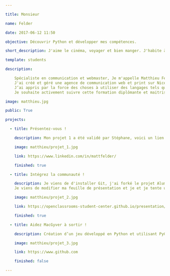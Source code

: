 ```yaml
---

title: Monsieur

name: Felder

date: 2017-06-12 11:50

objective: Découvrir Python et développer mes compétences.

short_description: J'aime le cinéma, voyager et bien manger. J'habite à Bordeaux et je débute en Python.

template: students

description:

    Spécialiste en communication et webmaster, Je m'appelle Matthieu Felder et j'ai 39 ans.
    J'ai créé et géré une agence de communication web et print sur Nice et Perpignan pendant 3 ans.
    J’ai appris par la force des choses à utiliser des langages tels que php, et  javascript.
    Je souhaite activement suivre cette formation diplômante et maitriser parfaitement l’utilisation de Python.

image: matthieu.jpg

public: True

projects:

  - title: Présentez-vous !

    description: Mon projet 1 a été validé par Stéphane, voici un lien vers mon LinkedIn.

    image: matthieu/projet_1.jpg

    link: https://www.linkedin.com/in/mattfelder/

    finished: true

  - title: Intégrez la communauté !

    description: Je viens de d'installer Git, j'ai forké le projet Alumnis.
    Je viens de modifier ma feuille de présentation et je et je tente une pull request. 

    image: matthieu/projet_2.jpg

    link: https://openclassrooms-student-center.github.io/presentation/students/matthieu.html

    finished: true

  - title: Aidez MacGyver à sortir !

    description: Création d’un jeu développé en Python et utilisant PyGame.

    image: matthieu/projet_3.jpg

    link: https://www.github.com

    finished: false

---
```

